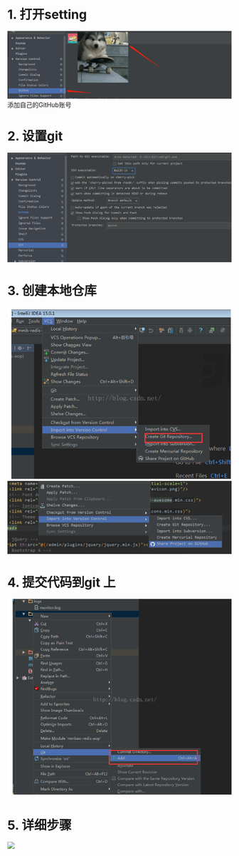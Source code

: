 # 1. 打开setting
![](_v_images/_1560434662_3821.png)
添加自己的GitHub账号
# 2. 设置git
![](_v_images/_1560434937_32071.png)

# 3. 创建本地仓库
![](_v_images/_1560435171_17412.png)
![](_v_images/_1560435475_17864.png)
# 4. 提交代码到git 上
![](_v_images/_1560435200_14495.png)

# 5. 详细步骤
![](_v_images/_1534077407_13646.png)